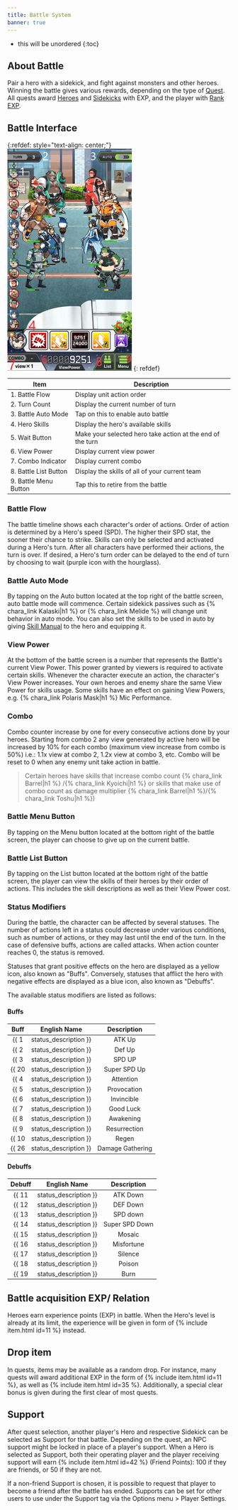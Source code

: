 ```yaml
---
title: Battle System
banner: true
---
```


* this will be unordered
{:toc}

## About Battle

Pair a hero with a sidekick, and fight against monsters and other heroes. Winning the battle gives various rewards, depending on the type of [Quest](/guide/quest/). All quests award [Heroes](/guide/hero/) and [Sidekicks](/guide/sidekick/) with EXP, and the player with [Rank EXP](/guide/user_rank/).

## Battle Interface

{:refdef: style="text-align: center;"}
<img src="/assets/img/uipage_3_Number.png" alt="Battle Flow" height=500px loading="lazy">
{: refdef}

| Item                  | Description                                                |
|-----------------------|------------------------------------------------------------|
| 1. Battle Flow        | Display unit action order                                  |
| 2. Turn Count         | Display the current number of turn                         |
| 3. Battle Auto Mode   | Tap on this to enable auto battle                          |
| 4. Hero Skills        | Display the hero's available skills                        |
| 5. Wait Button        | Make your selected hero take action at the end of the turn |
| 6. View Power         | Display current view power                                 |
| 7. Combo Indicator    | Display current combo                                      |
| 8. Battle List Button | Display the skills of all of your current team             |
| 9. Battle Menu Button | Tap this to retire from the battle                         |

### Battle Flow

The battle timeline shows each character's order of actions. Order of action is determined by a Hero's speed (SPD). The higher their SPD stat, the sooner their chance to strike. Skills can only be selected and activated during a Hero's turn. After all characters have performed their actions, the turn is over. If desired, a Hero's turn order can be delayed to the end of turn by choosing to wait (purple icon with the hourglass).

### Battle Auto Mode

By tapping on the Auto button located at the top right of the battle screen, auto battle mode will commence.
Certain sidekick passives such as {% chara_link Kalaski|h1 %} or {% chara_link Melide %} will change unit behavior in auto mode.
You can also set the skills to be used in auto by giving [Skill Manual](https://liveahero-wiki.github.io/guide/skill_manual/) to the hero and equipping it.

### View Power

At the bottom of the battle screen is a number that represents the Battle's current View Power. This power granted by viewers is required to activate certain skills. Whenever the character execute an action, the character's View Power increases. Your own heroes and enemy share the same View Power for skills usage. Some skills have an effect on gaining View Powers, e.g. {% chara_link Polaris Mask|h1 %} Mic Performance.

### Combo

Combo counter increase by one for every consecutive actions done by your heroes. Starting from combo 2 any view generated by active hero will be increased by 10% for each combo (maximum view increase from combo is 50%)  i.e.: 1.1x view at combo 2, 1.2x view at combo 3, etc. Combo will be reset to 0 when any enemy unit take action in battle.
>Certain heroes have skills that increase combo count {% chara_link Barrel|h1 %} /{% chara_link Kyoichi|h1 %} or skills that make use of combo count as damage multiplier {% chara_link Barrel|h1 %}/{% chara_link Toshu|h1 %})

### Battle Menu Button

By tapping on the Menu button located at the bottom right of the battle screen, the player can choose to give up on the current battle.

### Battle List Button

By tapping on the List button located at the bottom right of the battle screen, the player can view the skills of their heroes by their order of actions. This includes the skill descriptions as well as their View Power cost.

### Status Modifiers

During the battle, the character can be affected by several statuses. The number of actions left in a status could decrease under various conditions, such as number of actions, or they may last until the end of the turn. In the case of defensive buffs, actions are called attacks. When action counter reaches 0, the status is removed.

Statuses that grant positive effects on the hero are displayed as a yellow icon, also known as "Buffs". Conversely, statuses that afflict the hero with negative effects are displayed as a blue icon, also known as "Debuffs".

The available status modifiers are listed as follows:

#### Buffs

| Buff | English Name | Description |
|:----:|:--------------:|:-----------:|
| {{ 1 | status_description }} | ATK Up | Attack is increased by 1.5x. Duration decreases after the Hero performs an action. |
| {{ 2 | status_description }} | Def Up | Damage received is decreased by 0.5x once. Duration decreases after taking damage.|
| {{ 3 | status_description }} | SPD UP | Speed is increased by +10. Duration decreases after the Hero performs an action.|
| {{ 20 | status_description }} | Super SPD Up | Speed is increased by +30. Duration decreases after the Hero performs an action. |
| {{ 4 | status_description }} | Attention | Views gained after an action are increased by 1.5x. Turn decreased based on action. It is non-repeatable. |
| {{ 5 | status_description }} | Provocation | Enemies target the ally until the end of the turn. |
| {{ 6 | status_description }} | Invincible | Damage received from enemies is reduced to 0 once. |
| {{ 7 | status_description }} | Good Luck | Activation rate of skills increased by 20%. Duration decreases after the Hero performs an action. |
| {{ 8 | status_description }} | Awakening | View Power required for skills is halved. Duration decreases after the Hero performs an action. It is non-repeatable. |
| {{ 9 | status_description }} | Resurrection | Restore HP when receiving fatal damage once. |
| {{ 10 | status_description }} | Regen | Restores 10% HP at the end of turn. Duration decreases when the turn ends. |
| {{ 26 | status_description }} | Damage Gathering | All enemy attacks apply to the target ally. Duration decreases when the turn ends. It does not repeat. |

#### Debuffs

| Debuff | English Name | Description |
|:----:|:--------------:|:-----------:|
| {{ 11 | status_description }} | ATK Down | Attack is decreased by 0.5x. Duration decreases after the Hero performs an action. |
| {{ 12 | status_description }} | DEF Down | Damage received is increased by 1.5x once. Duration decreases after taking damage. |
| {{ 13 | status_description }} | SPD down | Speed is decreased by -10. Duration decreases after the Hero performs an action. |
| {{ 14 | status_description }} | Super SPD Down | Speed is decreased by 30. Duration decreases after the Hero performs an action. |
| {{ 15 | status_description }} | Mosaic | View Power gained from actions is decreased by 0.5x. Duration decreases after the Hero performs an action. |
| {{ 16 | status_description }} | Misfortune | Activation rate of skills decreased by 20%. Duration decreases after the Hero performs an action. |
| {{ 17 | status_description }} | Silence | Skill cannot be used. Duration decreases when the turn ends. It does not repeat. |
| {{ 18 | status_description }} | Poison | Takes 5% of HP as damage at end of turn. Duration decreases when the turn ends. |
| {{ 19 | status_description }} | Burn | Takes 10% of HP as damage at end of turn. Duration decreases when the turn ends. |

## Battle acquisition EXP/ Relation

Heroes earn experience points (EXP) in battle. When the Hero's level is already at its limit, the experience will be given in form of {% include item.html id=11 %} instead.

## Drop item

In quests, items may be available as a random drop. For instance, many quests will award additional EXP in the form of {% include item.html id=11 %}, as well as {% include item.html id=35 %}. Additionally, a special clear bonus is given during the first clear of most quests.

## Support

After quest selection, another player's Hero and respective Sidekick can be selected as Support for that battle. Depending on the quest, an NPC support might be locked in place of a player's support. When a Hero is selected as Support, both their operating player and the player receiving support will earn {% include item.html id=42 %} (Friend Points): 100 if they are friends, or 50 if they are not.

If a non-friend Support is chosen, it is possible to request that player to become a friend after the battle has ended. Supports can be set for other users to use under the Support tag via the Options menu > Player Settings. <!-- needs a screenshot -->
